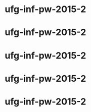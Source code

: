 # ufg-inf-pw-2015-2
# ufg-inf-pw-2015-2
# ufg-inf-pw-2015-2
# ufg-inf-pw-2015-2
# ufg-inf-pw-2015-2
